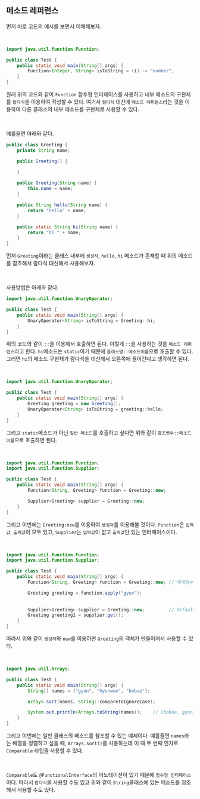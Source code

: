 ## 메소드 레퍼런스

먼저 바로 코드의 예시를 보면서 이해해보자.

<br>

```java
import java.util.function.Function;

public class Test {
    public static void main(String[] args) {
        Function<Integer, String> isToString = (i) -> "number";
    }
}
```

원래 위의 코드와 같이 `Function` 함수형 인터페이스를 사용하고 내부 메소드의 구현체를 `람다식`을 이용하여 작성할 수 있다.
여기서 `람다식` 대신에 `메소드 레퍼런스`라는 것을 이용하여 다른 클래스의 내부 메소드를 구현체로 사용할 수 있다. 

<br>

예를들면 아래와 같다.

```java
public class Greeting {
    private String name;

    public Greeting() {
        
    }

    public Greeting(String name) {
        this.name = name;
    }

    public String hello(String name) {
        return "hello" + name;
    }

    public static String hi(String name) {
        return "hi " + name;
    }
}
```

먼저 `Greeting`이라는 클래스 내부에 `생성자`, `hello`, `hi` 메소드가 존재할 때 위의 메소드를 참조해서 람다식 대신해서 사용해보자.

<br>

사용방법은 아래와 같다.

```java
import java.util.function.UnaryOperator;

public class Test {
    public static void main(String[] args) {
        UnaryOperator<String> isToString = Greeting::hi;
    }
}
```
 
위의 코드와 같이 `::`을 이용해서 호출하면 된다. 이렇게 `::`을 사용하는 것을 `메소드 레퍼런스`라고 한다. `hi`메소드는 `static`이기 때문에 `클래스명::메소드이름`으로 호출할 수 있다.
그러면 `hi`의 메소드 구현체가 람다식을 대신해서 오른쪽에 들어간다고 생각하면 된다.

<br>

```java
import java.util.function.UnaryOperator;

public class Test {
    public static void main(String[] args) {
        Greeting greeting = new Greeting();
        UnaryOperator<String> isToString = greeting::hello;
    }
}
```

그리고 `static`메소드가 아닌 `일반 메소드`를 호출하고 싶다면 위와 같이 `참조변수::메소드이름`으로 호출하면 된다.

<br>

```java
import java.util.function.Function;
import java.util.function.Supplier;

public class Test {
    public static void main(String[] args) {
        Function<String, Greeting> function = Greeting::new;

        Supplier<Greeting> supplier = Greeting::new;
    }
}
```

그리고 이번에는 `Greeting:new`를 이용하여 `생성자`를 이용해볼 것이다. `Function`은 `입력값`, `출력값`이 모두 있고,
`Supplier`는 `입력값`이 없고 `출력값`만 있는 인터페이스이다. 

<br>

```java
import java.util.function.Function;
import java.util.function.Supplier;

public class Test {
    public static void main(String[] args) {
        Function<String, Greeting> function = Greeting::new; // 매게변수가 1개인 생성자

        Greeting greeting = function.apply("gyun");  
        
        
        Supplier<Greeting> supplier = Greeting::new;         // default 생성자
        Greeting greeting1 = supplier.get();         
    }
}
```

따라서 위와 같이 `생성자`와 `new`를 이용하면 `Greeting`의 객체가 만들어져서 사용할 수 있다. 

<br>

```java
import java.util.Arrays;

public class Test {
    public static void main(String[] args) {
        String[] names = {"gyun", "hyunwoo", "bobae"};

        Arrays.sort(names, String::compareToIgnoreCase);

        System.out.println(Arrays.toString(names));    // [bobae, gyun, hyunwoo] 
    }
}
```

그리고 이번에는 일반 클래스의 메소드를 참조할 수 있는 예제이다. 예를들면 `names`라는 배열을 정렬하고 싶을 때,
`Arrays.sort()`를 사용하는데 이 때 두 번째 인자로 `Comparable` 타입을 사용할 수 있다. 

<br>

 `Comparable`도 `@FunctionalInterface`의 어노테이션이 있기 때문에 `함수형 인터페이스`이다. 
따라서 `람다식`을 사용할 수도 있고 위와 같이 `String`클래스에 있는 메소드를 참조해서 사용할 수도 있다.
